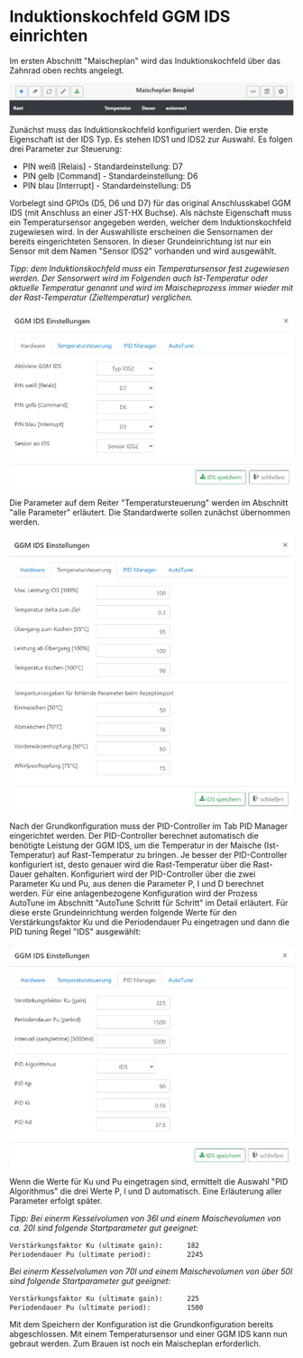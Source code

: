 # Induktionskochfeld GGM IDS einrichten

Im ersten Abschnitt "Maischeplan" wird das Induktionskochfeld über das Zahnrad oben rechts angelegt.

![IDS](/docs/img/IDS-einrichten.jpg)

Zunächst muss das Induktionskochfeld konfiguriert werden. Die erste Eigenschaft ist der IDS Typ. Es stehen IDS1 und IDS2 zur Auswahl. Es folgen drei Parameter zur Steuerung:

* PIN weiß [Relais] - Standardeinstellung: D7
* PIN gelb [Command] - Standardeinstellung: D6
* PIN blau [Interrupt] - Standardeinstellung: D5

Vorbelegt sind GPIOs (D5, D6 und D7) für das original Anschlusskabel GGM IDS (mit Anschluss an einer JST-HX Buchse). Als nächste Eigenschaft muss ein Temperatursensor angegeben werden, welcher dem Induktionskochfeld zugewiesen wird. In der Auswahlliste erscheinen die Sensornamen der bereits eingerichteten Sensoren. In dieser Grundeinrichtung ist nur ein Sensor mit dem Namen "Sensor IDS2" vorhanden und wird ausgewählt.

_Tipp_: _dem Induktionskochfeld muss ein Temperatursensor fest zugewiesen werden. Der Sensorwert wird im Folgenden auch Ist-Temperatur oder aktuelle Temperatur genannt und wird im Maischeprozess immer wieder mit der Rast-Temperatur (Zieltemperatur) verglichen._

![IDS](/docs/img/IDS-konfigurieren.jpg)

Die Parameter auf dem Reiter "Temperatursteuerung" werden im Abschnitt "alle Parameter" erläutert. Die Standardwerte sollen zunächst übernommen werden.

![IDS](/docs/img/IDS-temperaturen.jpg)

Nach der Grundkonfiguration muss der PID-Controller im Tab PID Manager eingerichtet werden. Der PID-Controller berechnet automatisch die benötigte Leistung der GGM IDS, um die Temperatur in der Maische (Ist-Temperatur) auf Rast-Temperatur zu bringen. Je besser der PID-Controller konfiguriert ist, desto genauer wird die Rast-Temperatur über die Rast-Dauer gehalten. Konfiguriert wird der PID-Controller über die zwei Parameter Ku und Pu, aus denen die Parameter P, I und D berechnet werden. Für eine anlagenbezogene Konfiguration wird der Prozess AutoTune im Abschnitt "AutoTune Schritt für Schritt" im Detail erläutert. Für diese erste Grundeinrichtung werden folgende Werte für den Verstärkungsfaktor Ku und die Periodendauer Pu eingetragen und dann die PID tuning Regel "IDS" ausgewählt:

![IDS](/docs/img/IDS-AutoTune-erg.jpg)

Wenn die Werte für Ku und Pu eingetragen sind, ermittelt die Auswahl "PID Algorithmus" die drei Werte P, I und D automatisch. Eine Erläuterung aller Parameter erfolgt später.

_Tipp:_ _Bei einerm Kesselvolumen von 36l und einem Maischevolumen von ca. 20l sind folgende Startparameter gut geeignet:_

```text
Verstärkungsfaktor Ku (ultimate gain):      182
Periodendauer Pu (ultimate period):         2245
```

_Bei einerm Kesselvolumen von 70l und einem Maischevolumen von über 50l sind folgende Startparameter gut geeignet:_

```text
Verstärkungsfaktor Ku (ultimate gain):      225
Periodendauer Pu (ultimate period):         1500
```

Mit dem Speichern der Konfiguration ist die Grundkonfiguration bereits abgeschlossen. Mit einem Temperatursensor und einer GGM IDS kann nun gebraut werden. Zum Brauen ist noch ein Maischeplan erforderlich.
